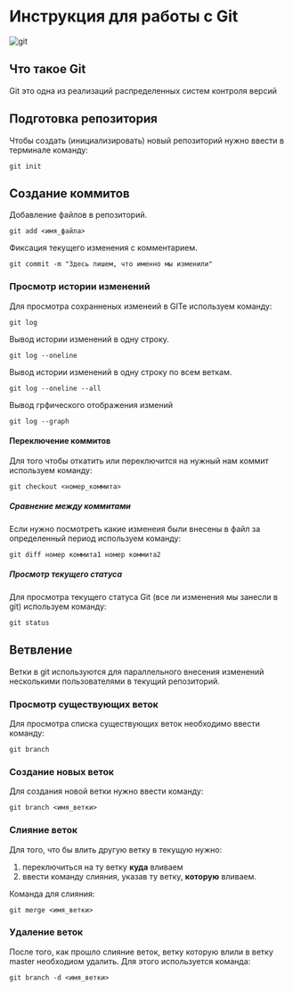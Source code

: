 # **Инструкция для работы с Git**

![git](git!.png)

## Что такое Git

Git это одна из реализаций распределенных систем контроля версий

## Подготовка репозитория

Чтобы создать (инициализировать) новый репозиторий нужно ввести в терминале команду:

    git init

## Создание коммитов 

Добавление файлов в репозиторий.

    git add <имя_файла>

Фиксация текущего изменения с комментарием. 

    git commit -m "Здесь пишем, что именно мы изменили"


### Просмотр истории изменений
Для просмотра сохранненых изменеий в GITe используем команду:

    git log

Вывод истории изменений в одну строку.

    git log --oneline

Вывод истории изменений в одну строку по всем веткам.

    git log --oneline --all

Вывод грфического отображения измений

    git log --graph

#### Переключение коммитов 

Для того чтобы откатить или переключится на нужный нам коммит используем команду:

    git checkout <номер_коммита>

##### Сравнение между коммитами

Если нужно посмотреть какие изменеия были внесены в файл за определенный период используем команду:

    git diff номер коммита1 номер коммита2 

##### Просмотр текущего статуса

Для просмотра текущего статуса Git (все ли изменения мы занесли в git) используем команду:

    git status

## Ветвление

Ветки в git используются для параллельного внесения изменений несколькими пользователями в текущий репозиторий. 

### Просмотр существующих веток

Для просмотра списка существующих веток необходимо ввести команду:

    git branch

### Создание новых веток

Для создания новой ветки нужно ввести команду:

    git branch <имя_ветки>

### Слияние веток

Для того, что бы влить другую ветку в текущую нужно:
1. переключиться на ту ветку **куда** вливаем 
2. ввести команду слияния, указав ту ветку, **которую** вливаем.

Команда для слияния:

    git merge <имя_ветки>

### Удаление веток

После того, как прошло слияние веток, ветку которую влили в ветку master необходиом удалить. Для этого используется команда:

    git branch -d <имя_ветки>